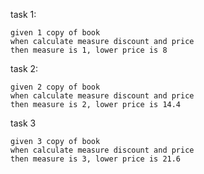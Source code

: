 task 1:
````
given 1 copy of book
when calculate measure discount and price
then measure is 1, lower price is 8
````
task 2: 
````aidl
given 2 copy of book
when calculate measure discount and price
then measure is 2, lower price is 14.4
````

task 3
````aidl
given 3 copy of book
when calculate measure discount and price
then measure is 3, lower price is 21.6

````
